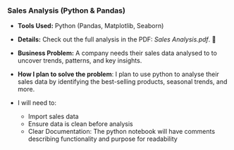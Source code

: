 ### **Sales Analysis (Python & Pandas)**  
- **Tools Used:** Python (Pandas, Matplotlib, Seaborn)  
- **Details:** Check out the full analysis in the PDF: *Sales Analysis.pdf*. 💼

- **Business Problem:** A company needs their sales data analysed to to uncover trends, patterns, and key insights.
- **How I plan to solve the problem**: I plan to use python to analyse their sales data by identifying the best-selling products, seasonal trends, and more.
- I will need to:
  - Import sales data
  - Ensure data is clean before analysis
  - Clear Documentation: The python notebook will have comments describing functionality and purpose for readability
  
